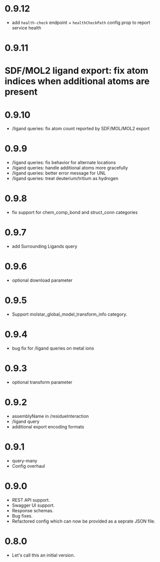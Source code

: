 # 0.9.12
* add `health-check` endpoint + `healthCheckPath` config prop to report service health

# 0.9.11
# SDF/MOL2 ligand export: fix atom indices when additional atoms are present

# 0.9.10
* /ligand queries: fix atom count reported by SDF/MOL/MOL2 export

# 0.9.9
* /ligand queries: fix behavior for alternate locations
* /ligand queries: handle additional atoms more gracefully
* /ligand queries: better error message for UNL
* /ligand queries: treat deuterium/tritium as hydrogen

# 0.9.8
* fix support for chem_comp_bond and struct_conn categories

# 0.9.7
* add Surrounding Ligands query

# 0.9.6
* optional download parameter

# 0.9.5
* Support molstar_global_model_transform_info category.

# 0.9.4
* bug fix for /ligand queries on metal ions

# 0.9.3
* optional transform parameter

# 0.9.2
* assemblyName in /residueInteraction
* /ligand query
* additional export encoding formats

# 0.9.1
* query-many
* Config overhaul

# 0.9.0
* REST API support.
* Swagger UI support.
* Response schemas.
* Bug fixes.
* Refactored config which can now be provided as a seprate JSON file.

# 0.8.0
* Let's call this an initial version.
